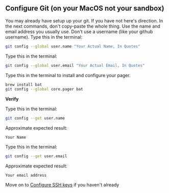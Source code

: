 ## Configure Git (on your MacOS not your sandbox)

You may already have setup up your git. If you have not here's direction. In the next commands, don't copy-paste the whole thing. Use the name and email address you usually use. Don't use a username (like your github username).
Type this in the terminal:

```zsh
git config --global user.name "Your Actual Name, In Quotes"
```

Type this in the terminal:

```zsh
git config --global user.email "Your Actual Email, In Quotes"
```

Type this in the terminal to install and configure your pager.

```zsh
brew install bat
git config --global core.pager bat
```

**Verify**

Type this in the terminal:

```zsh
git config --get user.name
```

Approximate expected result:

```
Your Name
```

Type this in the terminal:

```zsh
git config --get user.email
```

Approximate expected result:

```
Your email address
```

Move on to [Configure SSH keys](sshkeys.md) if you haven't already

